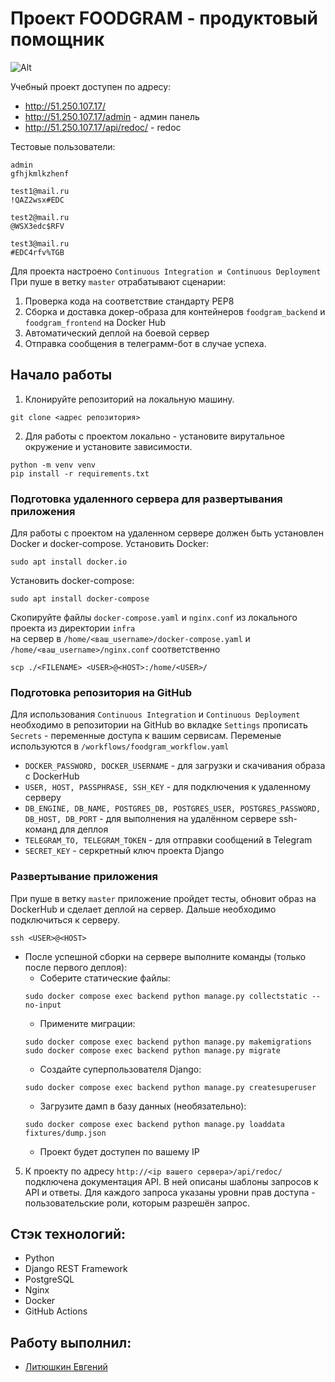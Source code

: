 # Проект FOODGRAM - продуктовый помощник

![Alt](https://github.com/evgenlit/foodgram-project-react/actions/workflows/foodgram_workflow.yml/badge.svg 'Actions Status')

Учебный проект доступен по адресу: 
* http://51.250.107.17/
* http://51.250.107.17/admin - админ панель
* http://51.250.107.17/api/redoc/ - redoc  

Тестовые пользователи:  
```
admin
gfhjkmlkzhenf

test1@mail.ru
!QAZ2wsx#EDC

test2@mail.ru
@WSX3edc$RFV

test3@mail.ru
#EDC4rfv%TGB
```

Для проекта настроено `Continuous Integration и Continuous Deployment`  
При пуше в ветку `master` отрабатывают сценарии:
1. Проверка кода на соответствие стандарту PEP8
2. Сборка и доставка докер-образа для контейнеров `foodgram_backend` и `foodgram_frontend` на Docker Hub
3. Автоматический деплой на боевой сервер
4. Отправка сообщения в телеграмм-бот в случае успеха.

## Начало работы

1. Клонируйте репозиторий на локальную машину.
```
git clone <адрес репозитория>
```
2. Для работы с проектом локально - установите вирутальное окружение и установите зависимости.
```
python -m venv venv
pip install -r requirements.txt 
```

### Подготовка удаленного сервера для развертывания приложения

Для работы с проектом на удаленном сервере должен быть установлен Docker и docker-compose.
Установить Docker:
```
sudo apt install docker.io
```
Установить docker-compose:
```
sudo apt install docker-compose
```
Скопируйте файлы `docker-compose.yaml` и `nginx.conf` из локального проекта из директории `infra`  
на сервер в `/home/<ваш_username>/docker-compose.yaml` и `/home/<ваш_username>/nginx.conf` соответственно
```
scp ./<FILENAME> <USER>@<HOST>:/home/<USER>/
```

### Подготовка репозитория на GitHub

Для использования `Continuous Integration` и `Continuous Deployment` необходимо в репозитории на GitHub во вкладке `Settings` прописать `Secrets` - переменные доступа к вашим сервисам.
Переменые используются в `/workflows/foodgram_workflow.yaml`

* `DOCKER_PASSWORD, DOCKER_USERNAME` - для загрузки и скачивания образа с DockerHub 
* `USER, HOST, PASSPHRASE, SSH_KEY` - для подключения к удаленному серверу 
* `DB_ENGINE, DB_NAME, POSTGRES_DB, POSTGRES_USER, POSTGRES_PASSWORD, DB_HOST, DB_PORT` - для выполнения на удалённом сервере ssh-команд для деплоя
* `TELEGRAM_TO, TELEGRAM_TOKEN` - для отправки сообщений в Telegram
* `SECRET_KEY` - серкретный ключ проекта Django

### Развертывание приложения

При пуше в ветку `master` приложение пройдет тесты, обновит образ на DockerHub и сделает деплой на сервер. Дальше необходимо подключиться к серверу.
```
ssh <USER>@<HOST>
```
* После успешной сборки на сервере выполните команды (только после первого деплоя):
    - Соберите статические файлы:
    ```
    sudo docker compose exec backend python manage.py collectstatic --no-input
    ```
    - Примените миграции:
    ```
    sudo docker compose exec backend python manage.py makemigrations  
    sudo docker compose exec backend python manage.py migrate
    ```
    - Создайте суперпользователя Django:
    ```
    sudo docker compose exec backend python manage.py createsuperuser
    ```
    - Загрузите дамп в базу данных (необязательно):  
    ```
    sudo docker compose exec backend python manage.py loaddata fixtures/dump.json
    ```
    - Проект будет доступен по вашему IP

5. К проекту по адресу `http://<ip вашего сервера>/api/redoc/` подключена документация API. В ней описаны шаблоны запросов к API и ответы. Для каждого запроса указаны уровни прав доступа - пользовательские роли, которым разрешён запрос.

## Стэк технологий:
- Python
- Django REST Framework
- PostgreSQL
- Nginx
- Docker
- GitHub Actions

## Работу выполнил:
- [Литюшкин Евгений](https://github.com/evgenlit)